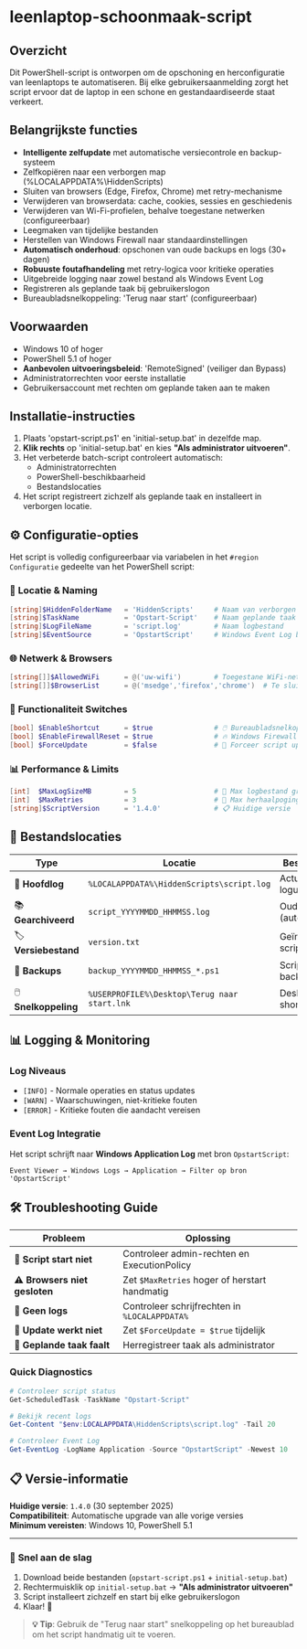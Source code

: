 # leenlaptop-schoonmaak-script

## Overzicht
Dit PowerShell-script is ontworpen om de opschoning en herconfiguratie van leenlaptops te automatiseren. Bij elke gebruikersaanmelding zorgt het script ervoor dat de laptop in een schone en gestandaardiseerde staat verkeert.

## Belangrijkste functies
- **Intelligente zelfupdate** met automatische versiecontrole en backup-systeem
- Zelfkopiëren naar een verborgen map (%LOCALAPPDATA%\HiddenScripts)
- Sluiten van browsers (Edge, Firefox, Chrome) met retry-mechanisme
- Verwijderen van browserdata: cache, cookies, sessies en geschiedenis
- Verwijderen van Wi-Fi-profielen, behalve toegestane netwerken (configureerbaar)
- Leegmaken van tijdelijke bestanden
- Herstellen van Windows Firewall naar standaardinstellingen
- **Automatisch onderhoud**: opschonen van oude backups en logs (30+ dagen)
- **Robuuste foutafhandeling** met retry-logica voor kritieke operaties
- Uitgebreide logging naar zowel bestand als Windows Event Log
- Registreren als geplande taak bij gebruikerslogon
- Bureaubladsnelkoppeling: 'Terug naar start' (configureerbaar)

## Voorwaarden
- Windows 10 of hoger
- PowerShell 5.1 of hoger
- **Aanbevolen uitvoeringsbeleid**: 'RemoteSigned' (veiliger dan Bypass)
- Administratorrechten voor eerste installatie
- Gebruikersaccount met rechten om geplande taken aan te maken

## Installatie-instructies
1. Plaats 'opstart-script.ps1' en 'initial-setup.bat' in dezelfde map.
2. **Klik rechts** op 'initial-setup.bat' en kies **"Als administrator uitvoeren"**.
3. Het verbeterde batch-script controleert automatisch:
   - Administratorrechten
   - PowerShell-beschikbaarheid  
   - Bestandslocaties
4. Het script registreert zichzelf als geplande taak en installeert in verborgen locatie.

## ⚙️ Configuratie-opties

Het script is volledig configureerbaar via variabelen in het `#region Configuratie` gedeelte van het PowerShell script:

### 📁 **Locatie & Naming**
```powershell
[string]$HiddenFolderName   = 'HiddenScripts'     # Naam van verborgen map
[string]$TaskName           = 'Opstart-Script'    # Naam geplande taak
[string]$LogFileName        = 'script.log'        # Naam logbestand
[string]$EventSource        = 'OpstartScript'     # Windows Event Log bron
```

### 🌐 **Netwerk & Browsers**
```powershell
[string[]]$AllowedWiFi      = @('uw-wifi')        # Toegestane WiFi-netwerken
[string[]]$BrowserList      = @('msedge','firefox','chrome')  # Te sluiten browsers
```

### 🔧 **Functionaliteit Switches**
```powershell
[bool] $EnableShortcut      = $true               # 🖱️ Bureaubladsnelkoppeling
[bool] $EnableFirewallReset = $true               # 🔥 Windows Firewall reset
[bool] $ForceUpdate         = $false              # 🔄 Forceer script update
```

### 📊 **Performance & Limits**
```powershell
[int]  $MaxLogSizeMB        = 5                   # 📝 Max logbestand grootte (MB)
[int]  $MaxRetries          = 3                   # 🔁 Max herhaalpogingen
[string]$ScriptVersion      = '1.4.0'             # 📋 Huidige versie
```


## 📂 **Bestandslocaties**

| Type | Locatie | Beschrijving |
|------|---------|--------------|
| 📝 **Hoofdlog** | `%LOCALAPPDATA%\HiddenScripts\script.log` | Actuele loguitvoer |
| 📚 **Gearchiveerd** | `script_YYYYMMDD_HHMMSS.log` | Oude logs (auto-rotatie) |
| 🏷️ **Versiebestand** | `version.txt` | Geïnstalleerde scriptversie |
| 💾 **Backups** | `backup_YYYYMMDD_HHMMSS_*.ps1` | Script backups |
| 🖱️ **Snelkoppeling** | `%USERPROFILE%\Desktop\Terug naar start.lnk` | Desktop shortcut |

## 📊 **Logging & Monitoring**

### Log Niveaus
- `[INFO]` - Normale operaties en status updates
- `[WARN]` - Waarschuwingen, niet-kritieke fouten  
- `[ERROR]` - Kritieke fouten die aandacht vereisen

### Event Log Integratie
Het script schrijft naar **Windows Application Log** met bron `OpstartScript`:
```
Event Viewer → Windows Logs → Application → Filter op bron 'OpstartScript'
```

## 🛠️ **Troubleshooting Guide**

| Probleem | Oplossing |
|----------|-----------|
| 🚫 **Script start niet** | Controleer admin-rechten en ExecutionPolicy |
| ⚠️ **Browsers niet gesloten** | Zet `$MaxRetries` hoger of herstart handmatig |
| 📝 **Geen logs** | Controleer schrijfrechten in `%LOCALAPPDATA%` |
| 🔄 **Update werkt niet** | Zet `$ForceUpdate = $true` tijdelijk |
| 📅 **Geplande taak faalt** | Herregistreer taak als administrator |

### Quick Diagnostics
```powershell
# Controleer script status
Get-ScheduledTask -TaskName "Opstart-Script"

# Bekijk recent logs  
Get-Content "$env:LOCALAPPDATA\HiddenScripts\script.log" -Tail 20

# Controleer Event Log
Get-EventLog -LogName Application -Source "OpstartScript" -Newest 10
```

## 📋 **Versie-informatie**

**Huidige versie**: `1.4.0` (30 september 2025)  
**Compatibiliteit**: Automatische upgrade van alle vorige versies  
**Minimum vereisten**: Windows 10, PowerShell 5.1

---

### 🚀 **Snel aan de slag**
1. Download beide bestanden (`opstart-script.ps1` + `initial-setup.bat`)
2. Rechtermuisklik op `initial-setup.bat` → **"Als administrator uitvoeren"**  
3. Script installeert zichzelf en start bij elke gebruikerslogon
4. Klaar! 🎉

> **💡 Tip**: Gebruik de "Terug naar start" snelkoppeling op het bureaublad om het script handmatig uit te voeren.

